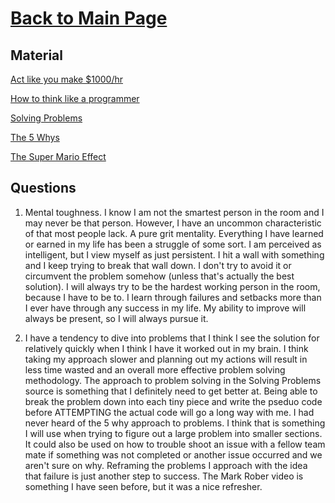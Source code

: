 # [Back to Main Page](https://reecerenninger.github.io/reading-notes/)

## Material

[Act like you make $1000/hr](https://anthony-moore.medium.com/pretend-your-time-is-worth-1-000-hour-and-youll-become-100x-more-productive-6ab2302b8e8c)

[How to think like a programmer](https://medium.freecodecamp.org/how-to-think-like-a-programmer-lessons-in-problem-solving-d1d8bf1de7d2)

[Solving Problems](https://simpleprogrammer.com/solving-problems-breaking-it-down/)

[The 5 Whys](https://www.mindtools.com/pages/article/newTMC_5W.htm)

[The Super Mario Effect](https://www.youtube.com/watch?v=9vJRopau0g0)

## Questions

1. Mental toughness.  I know I am not the smartest person in the room and I may never be that person. However, I have an uncommon characteristic of that most people lack. A pure grit mentality.  Everything I have learned or earned in my life has been a struggle of some sort.  I am perceived as intelligent, but I view myself as just persistent.  I hit a wall with something and I keep trying to break that wall down.  I don't try to avoid it or circumvent the problem somehow (unless that's actually the best solution).  I will always try to be the hardest working person in the room, because I have to be to.  I learn through failures and setbacks more than I ever have through any success in my life. My ability to improve will always be present, so I will always pursue it.  

2. I have a tendency to dive into problems that I think I see the solution for relatively quickly when I think I have it worked out in my brain.  I think taking my approach slower and planning out my actions will result in less time wasted and an overall more effective problem solving methodology.  The approach to problem solving in the Solving Problems source is something that I definitely need to get better at.  Being able to break the problem down into each tiny piece and write the pseduo code before ATTEMPTING the actual code will go a long way with me.  I had never heard of the 5 why approach to problems.  I think that is something I will use when trying to figure out a large problem into smaller sections.  It could also be used on how to trouble shoot an issue with a fellow team mate if something was not completed or another issue occurred and we aren't sure on why. Reframing the problems I approach with the idea that failure is just another step to success. The Mark Rober video is something I have seen before, but it was a nice refresher.
